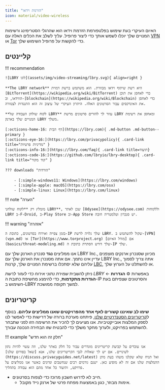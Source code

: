 ```yaml
---
title: "הזרמת וידאו"
icon: material/video-wireless
---
```


האיום העיקרי בעת שימוש בפלטפורמת הזרמת וידאו הוא שהרגלי הסטרימינג ורשימות המנויים שלך יוכלו לשמש אותך כדי ליצור פרופיל. עליך לשלב את הכלים האלה עם [VPN](vpn.md) או [Tor](https://www.torproject.org/) כדי להקשות על פרופיל השימוש שלך.

## קליינטים

!!! recommendation

    ![LBRY לוגו](assets/img/video-streaming/lbry.svg){ align=right }
    
    **The LBRY network** היא רשת שיתוף וידאו מבוזרת. הוא משתמש ברשת דמוית [BitTorrent](https://wikipedia.org/wiki/BitTorrent) כדי לאחסן את תוכן הווידאו, וב-[blockchain](https://wikipedia.org/wiki/Blockchain) כדי לאחסן את האינדקסים עבור הסרטונים האלה. היתרון העיקרי של עיצוב זה הוא התנגדות לצנזורה.
    
    **לקוח שולחן העבודה של LBRY** עוזר לך להזרים סרטונים מרשת LBRY ומאחסן את רשימת המנויים שלך בארנק LBRY משלך.
    
    [:octicons-home-16: דף הבית](https://lbry.com){ .md-button .md-button--primary }
    [:octicons-eye-16:](https://lbry.com/privacypolicy){ .card-link title="מדיניות פרטיות" }
    [:octicons-info-16:](https://lbry.com/faq){ .card-link title=תיעוד}
    [:octicons-code-16:](https://github.com/lbryio/lbry-desktop){ .card-link title="קוד מקור" }
    
    ??? downloads "הורדות"
    
        - [:simple-windows11: Windows](https://lbry.com/windows)
        - [:simple-apple: macOS](https://lbry.com/osx)
        - [:simple-linux: Linux](https://lbry.com/linux)

!!! note "הערה"

    מומלץ רק **לקוח שולחני LBRY**, שכן לאתר [Odysee](https://odysee.com) וללקוחות LBRY ב-F-Droid, ב-Play Store וב-App Store יש סנכרון וטלמטריה חובה.

!!! warning "אזהרה"

    בזמן צפייה ואירוח בסרטונים, כתובת ה-IP שלך גלויה לרשת LBRY. שקול להשתמש ב-[VPN](vpn.md) או [Tor](https://www.torproject.org) אם [מודל האיום](basics/threat-modeling.md) שלך דורש הסתרת כתובת ה-IP שלך.

אנו ממליצים **נגד** סנכרון הארנק שלך עם LBRY Inc., מכיוון שסנכרון ארנקים מוצפנים עדיין אינו נתמך. אם אתה מסנכרן את הארנק שלך עם LBRY Inc., אתה צריך לסמוך עליהם שלא יסתכלו ברשימת המנויים שלך, קרנות [LBC](https://lbry.com/faq/earn-credits), או להשתלט על הערוץ שלך.

ניתן להשבית *שמירת נתוני אירוח כדי לעזור לרשת LBRY* באפשרות :gear: **הגדרות** ← **הגדרות מתקדמות**, כדי להימנע מחשיפת כתובת ה-IP והסרטונים שצפיתם בעת השימוש ב-LBRY למשך תקופה ממושכת.

## קריטריונים

**שימו לב שאיננו קשורים לאף אחד מהפרויקטים שאנו ממליצים עליהם.** בנוסף ל[קריטריונים הסטנדרטיים שלנו](about/criteria.md), פיתחנו מערכת ברורה של דרישות כדי לאפשר לנו לספק המלצות אובייקטיביות. אנו מציעים לך להכיר את הרשימה הזו לפני שתבחר להשתמש בפרויקט, ולערוך מחקר משלך כדי להבטיח שזו הבחירה הנכונה עבורך.

!!! example "חלק זה הוא חדש"

    אנו עובדים על קביעת קריטריונים מוגדרים עבור כל חלק באתר שלנו, וזה עשוי להיות נתון לשינויים. אם יש לך שאלות לגבי הקריטריונים שלנו, אנא [שאל בפורום שלנו](https://discuss.privacyguides.net/latest) ואל תניח שלא שקלנו משהו בעת מתן ההמלצות שלנו אם זה לא מופיע כאן. ישנם גורמים רבים שנחשבים ונדונים כאשר אנו ממליצים על פרויקט, ותיעוד כל אחד מהם הוא עבודה בתהליך.

- חייב לא לדרוש חשבון מרוכז כדי לצפות בסרטונים.
    - אימות מבוזר, כגון באמצעות מפתח פרטי של ארנק נייד מקובל.
